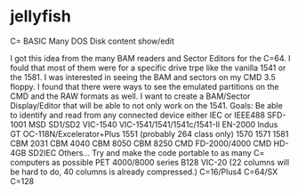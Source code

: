 # jellyfish
C= BASIC Many DOS Disk content show/edit

I got this idea from the many BAM readers and Sector Editors for the C=64.
I fould that most of them were for a specific drive trpe like the vanilla 1541 or the 1581.
I was interested in seeing the BAM and sectors on my CMD 3.5 floppy.
I found that there were ways to see the emulated partitions on the CMD and the RAW formats as well.
I want to create a BAM/Sector Display/Editor that will be able to not only work on the 1541.
Goals:
Be able to identify and read from any connected device either IEC or IEEE488
SFD-1001
MSD SD1/SD2
VIC-1540
VIC-1541/1541/1541c/1541-II
EN-2000
Indus GT
OC-118N/Excelerator+Plus
1551 (probably 264 class only)
1570
1571
1581
CBM 2031
CBM 4040
CBM 8050
CBM 8250
CMD FD-2000/4000
CMD HD-4GB
SD2IEC
Others...
Try and make the code portable to as many C= computers as possible
PET 4000/8000 series
B128
VIC-20 (22 columns will be hard to do, 40 columns is already compressed.)
C=16/Plus4
C=64/SX
C=128

